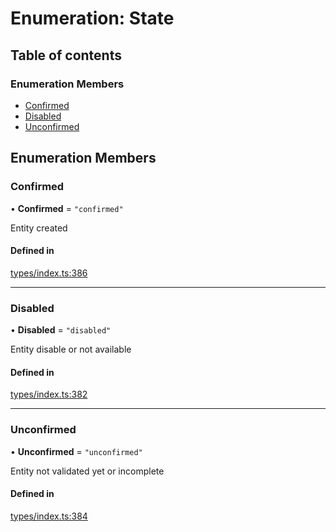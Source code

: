 # Enumeration: State

## Table of contents

### Enumeration Members

- [Confirmed](State.md#confirmed)
- [Disabled](State.md#disabled)
- [Unconfirmed](State.md#unconfirmed)

## Enumeration Members

### Confirmed

• **Confirmed** = ``"confirmed"``

Entity created

#### Defined in

[types/index.ts:386](https://github.com/nevermined-io/components-catalog/blob/963d32e/lib/src/types/index.ts#L386)

___

### Disabled

• **Disabled** = ``"disabled"``

Entity disable or not available

#### Defined in

[types/index.ts:382](https://github.com/nevermined-io/components-catalog/blob/963d32e/lib/src/types/index.ts#L382)

___

### Unconfirmed

• **Unconfirmed** = ``"unconfirmed"``

Entity not validated yet or incomplete

#### Defined in

[types/index.ts:384](https://github.com/nevermined-io/components-catalog/blob/963d32e/lib/src/types/index.ts#L384)
